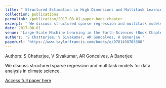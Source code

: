 ```yaml
---
title: " Structured Estimation in High Dimensions and Multitask Learning with Applications in Climate"
collection: publications
permalink: /publication/2017-08-01-paper-book-chapter
excerpt: ' We discuss structured sparse regression and multitask models for data analysis in climate science.'
date: 2017-08-01
venue: 'Large-Scale Machine Learning in the Earth Sciences (Book Chapter)'
authors: 'S Chatterjee, V Sivakumar, AR Goncalves, A Banerjee '
paperurl: 'https://www.taylorfrancis.com/books/e/9781498703888'
---
```

Authors: S Chatterjee, V Sivakumar, AR Goncalves, A Banerjee 

 We discuss structured sparse regression and multitask models for data analysis in climate science.

[Access full paper here](https://www.taylorfrancis.com/books/e/9781498703888)
